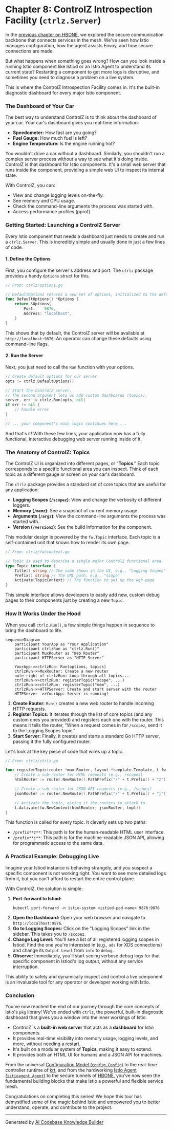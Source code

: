 # Chapter 8: ControlZ Introspection Facility (`ctrlz.Server`)

In the [previous chapter on HBONE](07_hbone__http_based_overlay_network__.md), we explored the secure communication backbone that connects services in the mesh. We've seen how Istio manages configuration, how the agent assists Envoy, and how secure connections are made.

But what happens when something goes wrong? How can you look inside a running Istio component like Istiod or an Istio Agent to understand its current state? Restarting a component to get more logs is disruptive, and sometimes you need to diagnose a problem on a live system.

This is where the ControlZ Introspection Facility comes in. It's the built-in diagnostic dashboard for every major Istio component.

### The Dashboard of Your Car

The best way to understand ControlZ is to think about the dashboard of your car. Your car's dashboard gives you real-time information:
*   **Speedometer:** How fast are you going?
*   **Fuel Gauge:** How much fuel is left?
*   **Engine Temperature:** Is the engine running hot?

You wouldn't drive a car without a dashboard. Similarly, you shouldn't run a complex server process without a way to see what it's doing inside. ControlZ is that dashboard for Istio components. It's a small web server that runs inside the component, providing a simple web UI to inspect its internal state.

With ControlZ, you can:
*   View and change logging levels on-the-fly.
*   See memory and CPU usage.
*   Check the command-line arguments the process was started with.
*   Access performance profiles (pprof).

### Getting Started: Launching a ControlZ Server

Every Istio component that needs a dashboard just needs to create and run a `ctrlz.Server`. This is incredibly simple and usually done in just a few lines of code.

#### 1. Define the Options

First, you configure the server's address and port. The `ctrlz` package provides a handy `Options` struct for this.

```go
// From: ctrlz/options.go

// DefaultOptions returns a new set of options, initialized to the defaults
func DefaultOptions() *Options {
	return &Options{
		Port:    9876,
		Address: "localhost",
	}
}
```
This shows that by default, the ControlZ server will be available at `http://localhost:9876`. An operator can change these defaults using command-line flags.

#### 2. Run the Server

Next, you just need to call the `Run` function with your options.

```go
// Create default options for our server.
opts := ctrlz.DefaultOptions()

// Start the ControlZ server.
// The second argument lets us add custom dashboards (topics).
server, err := ctrlz.Run(opts, nil)
if err != nil {
	// handle error
}

// ... your component's main logic continues here ...
```
And that's it! With these few lines, your application now has a fully functional, interactive debugging web server running inside of it.

### The Anatomy of ControlZ: Topics

The ControlZ UI is organized into different pages, or "**Topics**." Each topic corresponds to a specific functional area you can inspect. Think of each topic as a different gauge or screen on your car's dashboard.

The `ctrlz` package provides a standard set of core topics that are useful for any application:
*   **Logging Scopes (`/scopez`)**: View and change the verbosity of different loggers.
*   **Memory (`/memz`)**: See a snapshot of current memory usage.
*   **Arguments (`/argz`)**: View the command-line arguments the process was started with.
*   **Version (`/versionz`)**: See the build information for the component.

This modular design is powered by the `fw.Topic` interface. Each topic is a self-contained unit that knows how to render its own page.

```go
// From: ctrlz/fw/context.go

// Topic is used to describe a single major ControlZ functional area.
type Topic interface {
	Title() string // The name shown in the UI, e.g., "Logging Scopes"
	Prefix() string // The URL path, e.g., "scope"
	Activate(TopicContext) // The function to set up the web page
}
```
This simple interface allows developers to easily add new, custom debug pages to their components just by creating a new `Topic`.

### How It Works Under the Hood

When you call `ctrlz.Run()`, a few simple things happen in sequence to bring the dashboard to life.

```mermaid
sequenceDiagram
    participant YourApp as "Your Application"
    participant ctrlzRun as "ctrlz.Run()"
    participant MuxRouter as "Web Router"
    participant HTTPServer as "HTTP Server"

    YourApp->>ctrlzRun: Run(options, topics)
    ctrlzRun->>MuxRouter: Create a new router
    note right of ctrlzRun: Loop through all topics...
    ctrlzRun->>ctrlzRun: registerTopic("scope", ...)
    ctrlzRun->>ctrlzRun: registerTopic("mem", ...)
    ctrlzRun->>HTTPServer: Create and start server with the router
    HTTPServer-->>YourApp: Server is running!
```

1.  **Create Router:** `Run()` creates a new web router to handle incoming HTTP requests.
2.  **Register Topics:** It iterates through the list of core topics (and any custom ones you provided) and registers each one with the router. This means it tells the router, "When a request comes in for `/scopez`, send it to the Logging Scopes topic."
3.  **Start Server:** Finally, it creates and starts a standard Go HTTP server, passing it the fully configured router.

Let's look at the key piece of code that wires up a topic.

```go
// From: ctrlz/ctrlz.go

func registerTopic(router *mux.Router, layout *template.Template, t fw.Topic) {
	// Create a sub-router for HTML requests (e.g., /scopez)
	htmlRouter := router.NewRoute().PathPrefix("/" + t.Prefix() + "z").Subrouter()

	// Create a sub-router for JSON API requests (e.g., /scopej)
	jsonRouter := router.NewRoute().PathPrefix("/" + t.Prefix() + "j").Subrouter()

	// Activate the topic, giving it the routers to attach to.
	t.Activate(fw.NewContext(htmlRouter, jsonRouter, tmpl))
}
```
This function is called for every topic. It cleverly sets up two paths:
*   `/prefix**z**`: This path is for the human-readable HTML user interface.
*   `/prefix**j**`: This path is for the machine-readable JSON API, allowing for programmatic access to the same data.

### A Practical Example: Debugging Live

Imagine your Istiod instance is behaving strangely, and you suspect a specific component is not working right. You want to see more detailed logs from it, but you can't afford to restart the entire control plane.

With ControlZ, the solution is simple:
1.  **Port-forward to Istiod:**
    ```shell
    kubectl port-forward -n istio-system <istiod-pod-name> 9876:9876
    ```
2.  **Open the Dashboard:** Open your web browser and navigate to `http://localhost:9876`.
3.  **Go to Logging Scopes:** Click on the "Logging Scopes" link in the sidebar. This takes you to `/scopez`.
4.  **Change Log Level:** You'll see a list of all registered logging scopes in Istiod. Find the one you're interested in (e.g., `ads` for XDS connections) and change its `Output Level` from `info` to `debug`.
5.  **Observe:** Immediately, you'll start seeing verbose debug logs for that specific component in Istiod's log output, without any service interruption.

This ability to safely and dynamically inspect and control a live component is an invaluable tool for any operator or developer working with Istio.

### Conclusion

You've now reached the end of our journey through the core concepts of Istio's `pkg` library! We've ended with `ctrlz`, the powerful, built-in diagnostic dashboard that gives you a window into the inner workings of Istio.

*   ControlZ is a **built-in web server** that acts as a **dashboard** for Istio components.
*   It provides real-time visibility into memory usage, logging levels, and more, without needing a restart.
*   It's built on a modular system of **Topics**, making it easy to extend.
*   It provides both an HTML UI for humans and a JSON API for machines.

From the universal [Configuration Model (`config.Config`)](01_configuration_model___config_config___.md) to the real-time controller runtime of [krt](04_kubernetes_declarative_controller_runtime__krt__.md), and from the hardworking [Istio Agent (`istioagent.Agent`)](05_istio_agent___istioagent_agent___.md) to the secure tunnels of [HBONE](07_hbone__http_based_overlay_network__.md), you've now seen the fundamental building blocks that make Istio a powerful and flexible service mesh.

Congratulations on completing this series! We hope this tour has demystified some of the magic behind Istio and empowered you to better understand, operate, and contribute to the project.

---

Generated by [AI Codebase Knowledge Builder](https://github.com/The-Pocket/Tutorial-Codebase-Knowledge)
